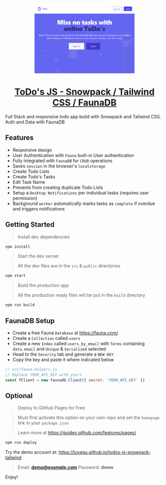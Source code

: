 <p align="center">
  <a href="https://luvagu.github.io/todos-js-snowpack-tailwind/">
    <img src="Screenshot.png" height="220">
    <h1 align="center">ToDo's JS - Snowpack / Tailwind CSS / FaunaDB</h1>
  </a>
</p>

Full Stack and responsive todo app build with Snowpack and Tailwind CSS. Auth and Data with FaunaDB

## Features

- Responsive design
- User Authentication with `Fauna` built-in User authentication
- Fully integrated with `FaunaDB` for `CRUD` operations
- Saves `session` in the browser's `localstorage`
- Create Todo Lists
- Create Todo's Tasks
- Edit Task Name
- Prevents from creating duplicate Todo Lists
- Setup a `Desktop Notifications` per individual tasks (requires user permission)
- Background `worker` automatically marks tasks as `complete` if overdue and triggers notifications

## Getting Started

> Install dev dependencies

```sh
npm install
```

> Start the dev server

> All the dev files are in the `src` & `public` directories

```sh
npm start
```

> Build the production app

> All the production ready files will be put in the `build` directory

```sh
npm run build
```

## FaunaDB Setup

- Create a free Fauna `Database` at https://fauna.com/
- Create a `Collection` called `users`
- Create a new `Index` called `users_by_email` with `Terms` containing `data.email` and `Unique` & `Serialized` selected
- Head to the `Security` tab and generate a `NEW KEY`
- Copy the key and paste it where indicated below

```js
// src/fauna.helpers.js
// Replace YOUR_API_KEY with yours
const fClient = new faunadb.Client({ secret: 'YOUR_API_KEY' })
```

## Optional

> Deploy to GitHub Pages for Free

> Must first activate this option on your own repo and set the `homepage` link in your `package.json`

> Learn more at https://guides.github.com/features/pages/

```sh
npm run deploy
```

Try the demo account at: https://luvagu.github.io/todos-js-snowpack-tailwind

> Email: **demo@example.com** Password: **demo**

Enjoy!
